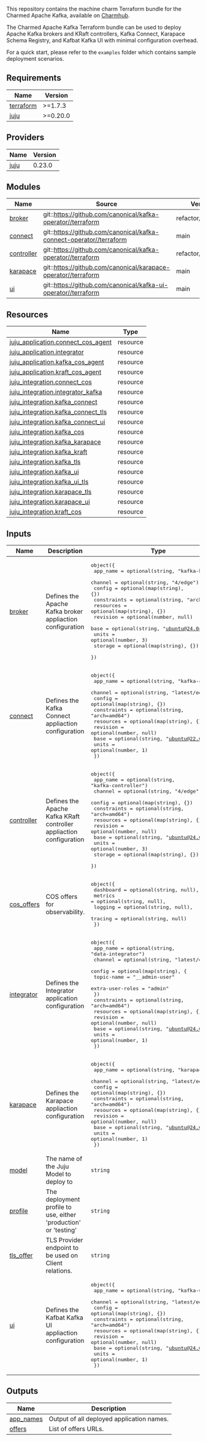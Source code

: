<!-- BEGIN_TF_DOCS -->

This repository contains the machine charm Terraform bundle for the Charmed Apache Kafka, available on [Charmhub](https://charmhub.io/kafka).

The Charmed Apache Kafka Terraform bundle can be used to deploy Apache Kafka brokers and KRaft controllers, Kafka Connect, Karapace Schema Registry, and Kafbat Kafka UI with minimal configuration overhead.

For a quick start, please refer to the `examples` folder which contains sample deployment scenarios.

## Requirements

| Name | Version |
|------|---------|
| <a name="requirement_terraform"></a> [terraform](#requirement\_terraform) | >=1.7.3 |
| <a name="requirement_juju"></a> [juju](#requirement\_juju) | >=0.20.0 |

## Providers

| Name | Version |
|------|---------|
| <a name="provider_juju"></a> [juju](#provider\_juju) | 0.23.0 |

## Modules

| Name | Source | Version |
|------|--------|---------|
| <a name="module_broker"></a> [broker](#module\_broker) | git::https://github.com/canonical/kafka-operator//terraform | refactor/terraform |
| <a name="module_connect"></a> [connect](#module\_connect) | git::https://github.com/canonical/kafka-connect-operator//terraform | main |
| <a name="module_controller"></a> [controller](#module\_controller) | git::https://github.com/canonical/kafka-operator//terraform | refactor/terraform |
| <a name="module_karapace"></a> [karapace](#module\_karapace) | git::https://github.com/canonical/karapace-operator//terraform | main |
| <a name="module_ui"></a> [ui](#module\_ui) | git::https://github.com/canonical/kafka-ui-operator//terraform | main |

## Resources

| Name | Type |
|------|------|
| [juju_application.connect_cos_agent](https://registry.terraform.io/providers/juju/juju/latest/docs/resources/application) | resource |
| [juju_application.integrator](https://registry.terraform.io/providers/juju/juju/latest/docs/resources/application) | resource |
| [juju_application.kafka_cos_agent](https://registry.terraform.io/providers/juju/juju/latest/docs/resources/application) | resource |
| [juju_application.kraft_cos_agent](https://registry.terraform.io/providers/juju/juju/latest/docs/resources/application) | resource |
| [juju_integration.connect_cos](https://registry.terraform.io/providers/juju/juju/latest/docs/resources/integration) | resource |
| [juju_integration.integrator_kafka](https://registry.terraform.io/providers/juju/juju/latest/docs/resources/integration) | resource |
| [juju_integration.kafka_connect](https://registry.terraform.io/providers/juju/juju/latest/docs/resources/integration) | resource |
| [juju_integration.kafka_connect_tls](https://registry.terraform.io/providers/juju/juju/latest/docs/resources/integration) | resource |
| [juju_integration.kafka_connect_ui](https://registry.terraform.io/providers/juju/juju/latest/docs/resources/integration) | resource |
| [juju_integration.kafka_cos](https://registry.terraform.io/providers/juju/juju/latest/docs/resources/integration) | resource |
| [juju_integration.kafka_karapace](https://registry.terraform.io/providers/juju/juju/latest/docs/resources/integration) | resource |
| [juju_integration.kafka_kraft](https://registry.terraform.io/providers/juju/juju/latest/docs/resources/integration) | resource |
| [juju_integration.kafka_tls](https://registry.terraform.io/providers/juju/juju/latest/docs/resources/integration) | resource |
| [juju_integration.kafka_ui](https://registry.terraform.io/providers/juju/juju/latest/docs/resources/integration) | resource |
| [juju_integration.kafka_ui_tls](https://registry.terraform.io/providers/juju/juju/latest/docs/resources/integration) | resource |
| [juju_integration.karapace_tls](https://registry.terraform.io/providers/juju/juju/latest/docs/resources/integration) | resource |
| [juju_integration.karapace_ui](https://registry.terraform.io/providers/juju/juju/latest/docs/resources/integration) | resource |
| [juju_integration.kraft_cos](https://registry.terraform.io/providers/juju/juju/latest/docs/resources/integration) | resource |

## Inputs

| Name | Description | Type | Default | Required |
|------|-------------|------|---------|:--------:|
| <a name="input_broker"></a> [broker](#input\_broker) | Defines the Apache Kafka broker appliaction configuration | <pre>object({<br/>    app_name    = optional(string, "kafka-broker")<br/>    channel     = optional(string, "4/edge")<br/>    config      = optional(map(string), {})<br/>    constraints = optional(string, "arch=amd64")<br/>    resources   = optional(map(string), {})<br/>    revision    = optional(number, null)<br/>    base        = optional(string, "ubuntu@24.04")<br/>    units       = optional(number, 3)<br/>    storage     = optional(map(string), {})<br/>  })</pre> | `{}` | no |
| <a name="input_connect"></a> [connect](#input\_connect) | Defines the Kafka Connect appliaction configuration | <pre>object({<br/>    app_name    = optional(string, "kafka-connect")<br/>    channel     = optional(string, "latest/edge")<br/>    config      = optional(map(string), {})<br/>    constraints = optional(string, "arch=amd64")<br/>    resources   = optional(map(string), {})<br/>    revision    = optional(number, null)<br/>    base        = optional(string, "ubuntu@22.04")<br/>    units       = optional(number, 1)<br/>  })</pre> | `{}` | no |
| <a name="input_controller"></a> [controller](#input\_controller) | Defines the Apache Kafka KRaft controller appliaction configuration | <pre>object({<br/>    app_name    = optional(string, "kafka-controller")<br/>    channel     = optional(string, "4/edge")<br/>    config      = optional(map(string), {})<br/>    constraints = optional(string, "arch=amd64")<br/>    resources   = optional(map(string), {})<br/>    revision    = optional(number, null)<br/>    base        = optional(string, "ubuntu@24.04")<br/>    units       = optional(number, 3)<br/>    storage     = optional(map(string), {})<br/>  })</pre> | `{}` | no |
| <a name="input_cos_offers"></a> [cos\_offers](#input\_cos\_offers) | COS offers for observability. | <pre>object({<br/>    dashboard = optional(string, null),<br/>    metrics   = optional(string, null),<br/>    logging   = optional(string, null),<br/>    tracing   = optional(string, null)<br/>  })</pre> | `{}` | no |
| <a name="input_integrator"></a> [integrator](#input\_integrator) | Defines the Integrator application configuration | <pre>object({<br/>    app_name = optional(string, "data-integrator")<br/>    channel  = optional(string, "latest/edge")<br/>    config = optional(map(string), {<br/>      topic-name       = "__admin-user"<br/>      extra-user-roles = "admin"<br/>    })<br/>    constraints = optional(string, "arch=amd64")<br/>    resources   = optional(map(string), {})<br/>    revision    = optional(number, null)<br/>    base        = optional(string, "ubuntu@24.04")<br/>    units       = optional(number, 1)<br/>  })</pre> | `{}` | no |
| <a name="input_karapace"></a> [karapace](#input\_karapace) | Defines the Karapace appliaction configuration | <pre>object({<br/>    app_name    = optional(string, "karapace")<br/>    channel     = optional(string, "latest/edge")<br/>    config      = optional(map(string), {})<br/>    constraints = optional(string, "arch=amd64")<br/>    resources   = optional(map(string), {})<br/>    revision    = optional(number, null)<br/>    base        = optional(string, "ubuntu@24.04")<br/>    units       = optional(number, 1)<br/>  })</pre> | `{}` | no |
| <a name="input_model"></a> [model](#input\_model) | The name of the Juju Model to deploy to | `string` | n/a | yes |
| <a name="input_profile"></a> [profile](#input\_profile) | The deployment profile to use, either 'production' or 'testing' | `string` | `"testing"` | no |
| <a name="input_tls_offer"></a> [tls\_offer](#input\_tls\_offer) | TLS Provider endpoint to be used on Client relations. | `string` | `null` | no |
| <a name="input_ui"></a> [ui](#input\_ui) | Defines the Kafbat Kafka UI appliaction configuration | <pre>object({<br/>    app_name    = optional(string, "kafka-ui")<br/>    channel     = optional(string, "latest/edge")<br/>    config      = optional(map(string), {})<br/>    constraints = optional(string, "arch=amd64")<br/>    resources   = optional(map(string), {})<br/>    revision    = optional(number, null)<br/>    base        = optional(string, "ubuntu@24.04")<br/>    units       = optional(number, 1)<br/>  })</pre> | `{}` | no |

## Outputs

| Name | Description |
|------|-------------|
| <a name="output_app_names"></a> [app\_names](#output\_app\_names) | Output of all deployed application names. |
| <a name="output_offers"></a> [offers](#output\_offers) | List of offers URLs. |
<!-- END_TF_DOCS -->